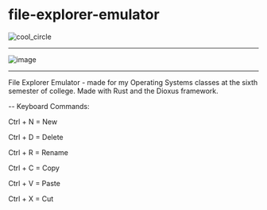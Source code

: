 # file-explorer-emulator

![cool_circle](https://github.com/zenialexandre/file-explorer-emulator/assets/84157233/4aea6276-9e97-445d-9c5c-8476d280e143)

-------------------

![image](https://github.com/zenialexandre/file-explorer-emulator/assets/84157233/05a4e99d-b511-4167-982c-397de849588d)

-------------------

File Explorer Emulator - made for my Operating Systems classes at the sixth semester of college.
Made with Rust and the Dioxus framework.

-- Keyboard Commands:

Ctrl + N = New

Ctrl + D = Delete

Ctrl + R = Rename

Ctrl + C = Copy

Ctrl + V = Paste

Ctrl + X = Cut
